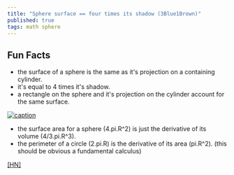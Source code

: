 ```yaml
---
title: "Sphere surface == four times its shadow (3Blue1Brown)"
published: true
tags: math sphere
---
```

## Fun Facts

- the surface of a sphere is the same as it's projection on a containing cylinder.
- it's equal to 4 times it's shadow.
- a rectangle on the sphere and it's projection on the cylinder account for the same surface. 

[![caption](https://img.youtube.com/vi/GNcFjFmqEc8/0.jpg)](https://www.youtube.com/watch?v=GNcFjFmqEc8)

- the surface area for a sphere (4.pi.R^2) is just the derivative of its volume (4/3.pi.R^3).
- the perimeter of a circle (2.pi.R) is the derivative of its area (pi.R^2).
(this should be obvious a fundamental calculus)

[\[HN\]](https://news.ycombinator.com/item?id=18584458)